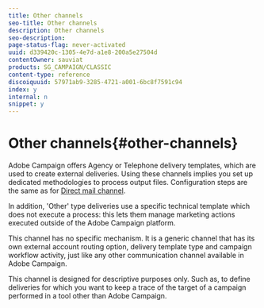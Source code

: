 ```yaml
---
title: Other channels
seo-title: Other channels
description: Other channels
seo-description: 
page-status-flag: never-activated
uuid: d339420c-1305-4e7d-a1e8-200a5e27504d
contentOwner: sauviat
products: SG_CAMPAIGN/CLASSIC
content-type: reference
discoiquuid: 57971ab9-3285-4721-a001-6bc8f7591c94
index: y
internal: n
snippet: y
---
```


# Other channels{#other-channels}

Adobe Campaign offers Agency or Telephone delivery templates, which are used to create external deliveries. Using these channels implies you set up dedicated methodologies to process output files. Configuration steps are the same as for [Direct mail channel](../../delivery/using/about-direct-mail-channel.md).

In addition, 'Other' type deliveries use a specific technical template which does not execute a process: this lets them manage marketing actions executed outside of the Adobe Campaign platform.

This channel has no specific mechanism. It is a generic channel that has its own external account routing option, delivery template type and campaign workflow activity, just like any other communication channel available in Adobe Campaign.

This channel is designed for descriptive purposes only. Such as, to define deliveries for which you want to keep a trace of the target of a campaign performed in a tool other than Adobe Campaign.

